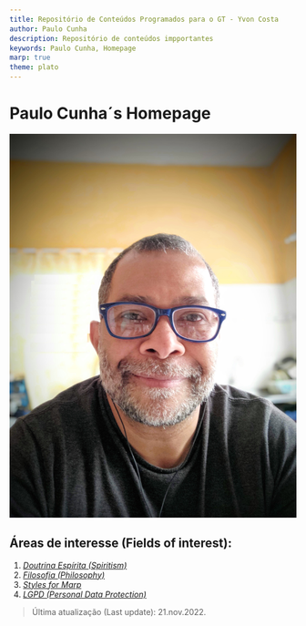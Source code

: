 ```yaml
---
title: Repositório de Conteúdos Programados para o GT - Yvon Costa
author: Paulo Cunha
description: Repositório de conteúdos impportantes 
keywords: Paulo Cunha, Homepage
marp: true
theme: plato
---
```


<!-- 
    Styles got from Juan Vera del Campo at https://github.com/Juanvvc/markdown-slides
-->

# **Paulo Cunha**´s Homepage

<!-- ![bg right](https://www.laphamsquarterly.org/sites/default/files/styles/tall_rectangle_custom_user_small_2x/public/images/contributor/plato_360x450.jpg?itok=oC0U0lCq&timestamp=1414179137) -->
<!-- ![bg right sepia:1](https://cdn.britannica.com/75/177675-131-B7A64EA6/detail-Aristotle-School-of-Athens-Plato-Raphael.jpg)
![bg sepia:1.0](https://ichef.bbci.co.uk/news/1024/branded_portuguese/47A7/production/_106234381_bbcbrasil_allankardec_acervodafederacaoespiritabrasileira.jpg) -->

<!-- _class: cool-list -->
![bg left:33%](fig/paulo.jpeg)

## Áreas de interesse (Fields of interest):

1. *[Doutrina Espírita (Spiritism)](./espiritismo/index.html)*
2. *[Filosofia (Philosophy)]()*
3. *[Styles for Marp](https://github.com/cunhapaulo/marpstyle)*
4. *[LGPD (Personal Data Protection)](./lgpd/index.html)*
<!-- 3. *[Who am I?](./lgpd/index.html#2])* -->

> Última atualização (Last update): 21.nov.2022.
